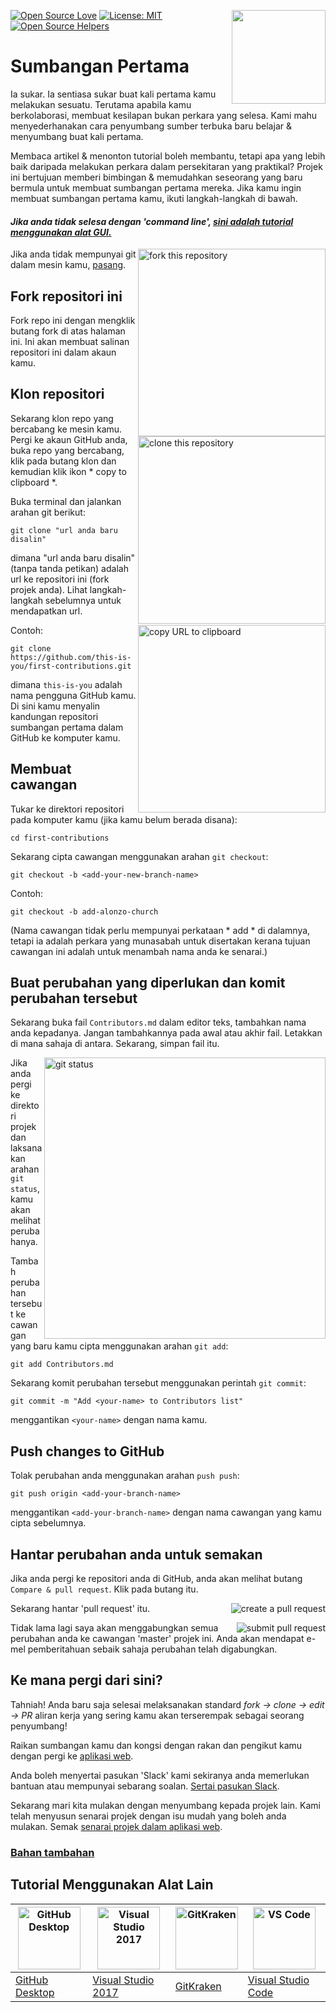 [![Open Source Love](https://badges.frapsoft.com/os/v1/open-source.svg?v=103)](https://github.com/ellerbrock/open-source-badges/)
[<img align="right" width="150" src="https://firstcontributions.github.io/assets/Readme/join-slack-team.png">](https://join.slack.com/t/firstcontributors/shared_invite/zt-kpbyrmkk-JDkRtchcvRvQ0qK4iPmyvA)
[![License: MIT](https://img.shields.io/badge/License-MIT-green.svg)](https://opensource.org/licenses/MIT)
[![Open Source Helpers](https://www.codetriage.com/roshanjossey/first-contributions/badges/users.svg)](https://www.codetriage.com/roshanjossey/first-contributions)


# Sumbangan Pertama

Ia sukar. Ia sentiasa sukar buat kali pertama kamu melakukan sesuatu. Terutama apabila kamu berkolaborasi, membuat kesilapan bukan perkara yang selesa. Kami mahu menyederhanakan cara penyumbang sumber terbuka baru belajar & menyumbang buat kali pertama.

Membaca artikel & menonton tutorial boleh membantu, tetapi apa yang lebih baik daripada melakukan perkara dalam persekitaran yang praktikal? Projek ini bertujuan memberi bimbingan & memudahkan seseorang yang baru bermula untuk membuat sumbangan pertama mereka. Jika kamu ingin membuat sumbangan pertama kamu, ikuti langkah-langkah di bawah.

#### *Jika anda tidak selesa dengan 'command line', [sini adalah tutorial menggunakan alat GUI.]( #tutorials-using-other-tools )*

<img align="right" width="300" src="https://firstcontributions.github.io/assets/Readme/fork.png" alt="fork this repository" />

Jika anda tidak mempunyai git dalam mesin kamu, [pasang](https://help.github.com/articles/set-up-git/).

## Fork repositori ini

Fork repo ini dengan mengklik butang fork di atas halaman ini.
Ini akan membuat salinan repositori ini dalam akaun kamu.

## Klon repositori

<img align="right" width="300" src="https://firstcontributions.github.io/assets/Readme/clone.png" alt="clone this repository" />

Sekarang klon repo yang bercabang ke mesin kamu. Pergi ke akaun GitHub anda, buka repo yang bercabang, klik pada butang klon dan kemudian klik ikon * copy to clipboard *.

Buka terminal dan jalankan arahan git berikut:

```
git clone "url anda baru disalin"
```
dimana "url anda baru disalin" (tanpa tanda petikan) adalah url ke repositori ini (fork projek anda). Lihat langkah-langkah sebelumnya untuk mendapatkan url.

<img align="right" width="300" src="https://firstcontributions.github.io/assets/Readme/copy-to-clipboard.png" alt="copy URL to clipboard" />

Contoh:
```
git clone https://github.com/this-is-you/first-contributions.git
```
dimana `this-is-you` adalah nama pengguna GitHub kamu. Di sini kamu menyalin kandungan repositori sumbangan pertama dalam GitHub ke komputer kamu.

## Membuat cawangan

Tukar ke direktori repositori pada komputer kamu (jika kamu belum berada disana):

```
cd first-contributions
```
Sekarang cipta cawangan menggunakan arahan `git checkout`:
```
git checkout -b <add-your-new-branch-name>
```

Contoh:
```
git checkout -b add-alonzo-church
```
(Nama cawangan tidak perlu mempunyai perkataan * add * di dalamnya, tetapi ia adalah perkara yang munasabah untuk disertakan kerana tujuan cawangan ini adalah untuk menambah nama anda ke senarai.)

## Buat perubahan yang diperlukan dan komit perubahan tersebut

Sekarang buka fail `Contributors.md` dalam editor teks, tambahkan nama anda kepadanya. Jangan tambahkannya pada awal atau akhir fail. Letakkan di mana sahaja di antara. Sekarang, simpan fail itu.

<img align="right" width="450" src="https://firstcontributions.github.io/assets/Readme/git-status.png" alt="git status" />


Jika anda pergi ke direktori projek dan laksanakan arahan `git status`, kamu akan melihat perubahanya.

Tambah perubahan tersebut ke cawangan yang baru kamu cipta menggunakan arahan `git add`:

```
git add Contributors.md
```

Sekarang komit perubahan tersebut menggunakan perintah `git commit`:
```
git commit -m "Add <your-name> to Contributors list"
```
menggantikan `<your-name>` dengan nama kamu.

## Push changes to GitHub

Tolak perubahan anda menggunakan arahan `push push`:
```
git push origin <add-your-branch-name>
```
menggantikan `<add-your-branch-name>` dengan nama cawangan yang kamu cipta sebelumnya.

## Hantar perubahan anda untuk semakan

Jika anda pergi ke repositori anda di GitHub, anda akan melihat butang `Compare & pull request`. Klik pada butang itu.

<img style="float: right;" src="https://firstcontributions.github.io/assets/Readme/compare-and-pull.png" alt="create a pull request" />

Sekarang hantar 'pull request' itu.

<img style="float: right;" src="https://firstcontributions.github.io/assets/Readme/submit-pull-request.png" alt="submit pull request" />

Tidak lama lagi saya akan menggabungkan semua perubahan anda ke cawangan 'master' projek ini. Anda akan mendapat e-mel pemberitahuan sebaik sahaja perubahan telah digabungkan.

## Ke mana pergi dari sini?

Tahniah! Anda baru saja selesai melaksanakan standard _fork -> clone -> edit -> PR_ aliran kerja yang sering kamu akan terserempak sebagai seorang penyumbang!

Raikan sumbangan kamu dan kongsi dengan rakan dan pengikut kamu dengan pergi ke [aplikasi web](https://roshanjossey.github.io/first-contributions/#social-share).

Anda boleh menyertai pasukan 'Slack' kami sekiranya anda memerlukan bantuan atau mempunyai sebarang soalan. [Sertai pasukan Slack](https://join.slack.com/t/firstcontributors/shared_invite/enQtMzE1MTYwNzI3ODQ0LTZiMDA2OGI2NTYyNjM1MTFiNTc4YTRhZTg4OWZjMzA0ZWZmY2UxYzVkMzI1ZmVmOWI4ODdkZWQwNTM2NDVmNjY).

Sekarang mari kita mulakan dengan menyumbang kepada projek lain. Kami telah menyusun senarai projek dengan isu mudah yang boleh anda mulakan. Semak [senarai projek dalam aplikasi web](https://roshanjossey.github.io/first-contributions/#project-list).

### [Bahan tambahan](../additional-material/git_workflow_scenarios/additional-material.md)


## Tutorial Menggunakan Alat Lain

|<a href="../github-desktop-tutorial.md"><img alt="GitHub Desktop" src="https://desktop.github.com/images/desktop-icon.svg" width="100"></a>|<a href="../github-windows-vs2017-tutorial.md"><img alt="Visual Studio 2017" src="https://upload.wikimedia.org/wikipedia/commons/c/cd/Visual_Studio_2017_Logo.svg" width="100"></a>|<a href="../gitkraken-tutorial.md"><img alt="GitKraken" src="https://firstcontributions.github.io/assets/Readme/gk-icon.png" width="100"></a>|<a href="../github-windows-vs-code-tutorial.md"><img alt="VS Code" src="https://upload.wikimedia.org/wikipedia/commons/2/2d/Visual_Studio_Code_1.18_icon.svg" width=100></a>|
|---|---|---|---|
|[GitHub Desktop](../github-desktop-tutorial.md)|[Visual Studio 2017](../github-windows-vs2017-tutorial.md)|[GitKraken](../gitkraken-tutorial.md)|[Visual Studio Code](../github-windows-vs-code-tutorial.md)|
